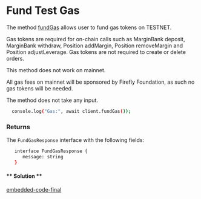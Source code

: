 Fund Test Gas
===
The method [fundGas](https://github.com/fireflyprotocol/firefly-client/blob/ee3fbf47989ba53fe5d27a70343046f5d4205bf1/src/fireflyClient.ts#L246) allows user to fund gas tokens on TESTNET.

Gas tokens are required for on-chain calls such as MarginBank deposit, MarginBank withdraw, Position addMargin, Position removeMargin and Position adjustLeverage. Gas tokens are not required to create or delete orders.

This method does not work on mainnet. 

All gas fees on mainnet will be sponsored by Firefly Foundation, as such no gas tokens will be needed.

The method does not take any input.

  ```bash
    console.log("Gas:", await client.fundGas());
  ```

### Returns
The `FundGasResponse` interface with the following fields:
  ```bash
     interface FundGasResponse {
        message: string 
     }
  ```


<!-- tabs:start -->

#### ** Solution **

[embedded-code-final](./assets/4.2-sample-code.ts ':include :type=code embed-final')

<!-- tabs:end -->
